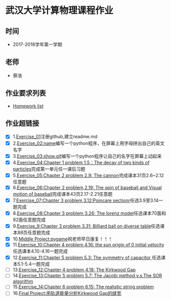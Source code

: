 # 武汉大学计算物理课程作业

## 时间
- 2017-2018学年第一学期

## 老师
- 蔡浩

## 作业要求列表
- [Homework list](https://github.com/zhaozhanyi0804/computationalphysics_N2015301020052-/tree/master)

## 作业超链接
- [x] 1.[Exercise_01](https://github.com/zhaozhanyi0804/computationalphysics_N2015301020052/blob/master/README.md)注册github,建立readme.md
- [x] 2.[Exercise_02:name](https://github.com/zhaozhanyi0804/computationalphysics_N2015301020052/blob/master/Homework_2/Homework_2.md)编写一个python程序，在屏幕上用字母拼出自己的英文名字
- [x] 3.[Exercise_03:show.gif](https://github.com/zhaozhanyi0804/computationalphysics_N2015301020052/blob/master/homework3/Homework_3.md)编写一个python程序让自己的名字在屏幕上动起来
- [x] 4.[Exercise_04:Chapter 1 problem 1.5：The decay of two kinds of particles](https://github.com/zhaozhanyi0804/computationalphysics_N2015301020052/blob/master/Homework_4/Homework_4.md)完成第一单元任一课后习题
- [x] 5.[Exercise_05:Chapter 2 problem 2.9: The cannon](https://github.com/zhaozhanyi0804/computationalphysics_N2015301020052/blob/master/Homework_5/Homework_5.md)完成课本31页2.6~2.12任意题
- [x] 6.[Exercise_06:Chapter 2 problem 2.19: The spin of baseball and Visual motion of baseball](https://github.com/zhaozhanyi0804/computationalphysics_N2015301020052/blob/master/Homework_6/Homework_6.md)完成课本43页2.17-2.21任意题
- [x] 7.[Exercise_07:Chapter 3 problem 3.12:Poincare sectionr](https://github.com/zhaozhanyi0804/computationalphysics_N2015301020052/blob/master/Homework_7/Homework_7.md)任选3.9至3.14一题完成
- [x] 8.[Exercise_08:Chapter 3 problem 3.26: The lorenz model](https://github.com/zhaozhanyi0804/computationalphysics_N2015301020052/blob/master/Homework-8/Homework_8.md)任选课本70面和82面任意题完成
- [x] 9.[Exercise_9:Chapter 3 problem 3.31: Billiard ball on diverse table](https://github.com/zhaozhanyi0804/computationalphysics_N2015301020052/blob/master/Homework_9/Homework_9.md)任选课本88页任意题完成
- [x] 10.[Middle Project:pygame](https://github.com/zhaozhanyi0804/computationalphysics_N2015301020052/blob/master/middle%20exam/Middle%20Exam.md)祝老师早日康复！！！
- [x] 11.[Exercise_10:Chapter 4 problem 4.16: the sun origin of 0 initial velocity](https://github.com/zhaozhanyi0804/computationalphysics_N2015301020052/blob/master/Homework_10/Homework_10.md)任选课本4.10-4.16一题完成
- [x] 12.[Exercise_11:Chapter 5 problem 5.3: The symmetry of capacitor ](https://github.com/zhaozhanyi0804/computationalphysics_N2015301020052/blob/master/Homework_11/Homework_11.md)任选课本5.1-5.4一题完成
- [ ] 13.[Exercise_12:Chapter 4 problem 4.18: The Kirkwood Gap]()
- [ ] 14.[Exercise_13:Chapter 5 problem 5.7: The Jacobi method v.s.The SOR algorithm]()
- [ ] 15.[Exercise_14:Chapter 6 problem 6.15: The realistic string problem]()
- [ ] 16.[Final Project:用轨道能量分析Kirkwood Gap的缝宽]()
